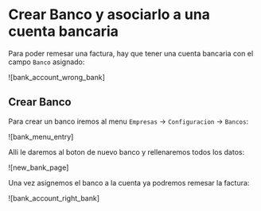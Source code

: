 # Crear Banco y asociarlo a una cuenta bancaria

Para poder remesar una factura, hay que tener una cuenta bancaria con el campo `Banco` asignado:

![bank_account_wrong_bank]

## Crear Banco

Para crear un banco iremos al menu `Empresas` -> `Configuracion` -> `Bancos`:

![bank_menu_entry]

Alli le daremos al boton de nuevo banco y rellenaremos todos los datos:

![new_bank_page]

Una vez asignemos el banco a la cuenta ya podremos remesar la factura:

![bank_account_right_bank]
